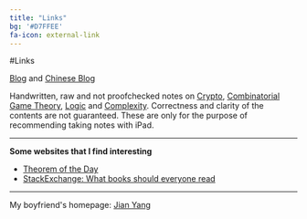 ```yaml
---
title: "Links"
bg: '#D7FFEE'
fa-icon: external-link
---
```


#Links

[Blog](http://blog.jiaweigao.com/) and [Chinese Blog](http://cn.jiaweigao.com/)

Handwritten, raw and not proofchecked notes on [Crypto](https://drive.google.com/open?id=0B24myuzvksSDcVczeHFKaWhyT2s&authuser=0), [Combinatorial Game Theory](https://drive.google.com/folderview?id=0B24myuzvksSDSXgtY1Q4QklXdDg&usp=sharing), [Logic](https://drive.google.com/folderview?id=0B24myuzvksSDSTVsUDQzNG16MTQ&usp=sharing) and [Complexity](https://drive.google.com/folderview?id=0B24myuzvksSDbFJQdXpzTW1hbWc&usp=sharing). Correctness and clarity of the contents are not guaranteed. These are only for the purpose of recommending taking notes with iPad.

---

**Some websites that I find interesting**

- [Theorem of the Day](http://www.theoremoftheday.org/)
- [StackExchange: What books should everyone read](http://cstheory.stackexchange.com/questions/3253/what-books-should-everyone-read)

----

My boyfriend's homepage: [Jian Yang](http://sheepx86.com/)
